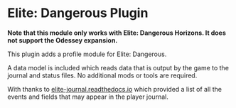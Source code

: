 # Elite: Dangerous Plugin

**Note that this module only works with Elite: Dangerous Horizons. It does not support the Odessey expansion.**

This plugin adds a profile module for Elite: Dangerous.

A data model is included which reads data that is output by the game to the journal and status files. No additional mods or tools are required.

With thanks to [elite-journal.readthedocs.io](https://elite-journal.readthedocs.io/en/latest/) which provided a list of all the events and fields that may appear in the player journal.
